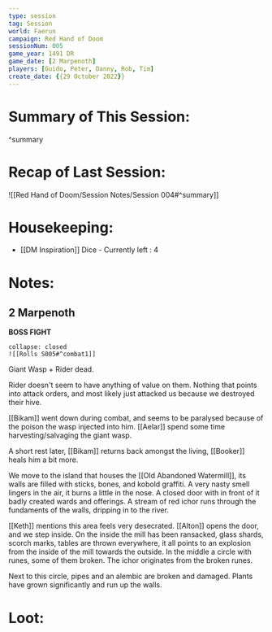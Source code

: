 ```yaml
---
type: session
tag: Session
world: Faerun
campaign: Red Hand of Doom
sessionNum: 005
game_year: 1491 DR
game_date: [2 Marpenoth]
players: [Guido, Peter, Danny, Rob, Tim]
create_date: {{29 October 2022}}
---
```




# Summary of This Session:

^summary

# Recap of Last Session:
![[Red Hand of Doom/Session Notes/Session 004#^summary]]

# Housekeeping:
- [[DM Inspiration]] Dice - Currently left : 4 
# Notes:
## 2 Marpenoth
**BOSS FIGHT**
```ad-combat
collapse: closed
![[Rolls S005#^combat1]]
```
Giant Wasp + Rider dead.

Rider doesn't seem to have anything of value on them. Nothing that points into attack orders, and most likely just attacked us because we destroyed their hive.

[[Bikam]] went down during combat, and seems to be paralysed because of the poison the wasp injected into him.
[[Aelar]] spend some time harvesting/salvaging the giant wasp.

A short rest later, [[Bikam]] returns back amongst the living, [[Booker]] heals him a bit more.

We move to the island that houses the [[Old Abandoned Watermill]], its walls are filled with sticks, bones, and kobold graffiti. A very nasty smell lingers in the air, it burns a little in the nose. A closed door with in front of it badly created wards and offerings. A stream of red ichor runs through the fundaments of the walls, dripping in to the river.

[[Keth]] mentions this area feels very desecrated. [[Alton]] opens the door, and we step inside.
On the inside the mill has been ransacked, glass shards, scorch marks, tables are thrown everywhere, it all points to an explosion from the inside of the mill towards the outside. 
In the middle a circle with runes, some of them broken. The ichor originates from the broken runes.

Next to this circle, pipes and an alembic are broken and damaged. Plants have grown significantly and run up the walls. 
# Loot:
